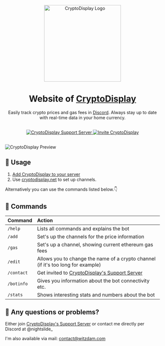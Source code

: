 <div align="center">
    <a href="https://cryptodisplay.net?utm_source=github&utm_medium=image_banner" align="center">
        <img src="https://cryptodisplay.net/logo.webp" alt="CryptoDisplay Logo" height="250" />
    </a>
    <h1 align="center">Website of <a href="https://cryptodisplay.net?utm_source=github&utm_medium=heading_1" target="_blank">CryptoDisplay</a></h1>
    <p align="center">Easily track crypto prices and gas fees in <a href="https://discord.com" target="_blank">Discord</a>. Always stay up to date with real-time data in your home currency.</p>
    <br />
    <a href="https://discord.gg/7b9V6rNwr6" target="_blank">
        <img alt="CryptoDisplay Support Server" src="https://img.shields.io/discord/888854013355892758?logo=discord&label=Join%20the%20Support%20Server" />
    </a>
    <a href="https://cryptodisplay.net/invite" target="_blank">
        <img alt="Invite CryptoDisplay" src="https://img.shields.io/badge/Invite_CryptoDisplay_to_your_server-gray?logo=discord" />
    </a>
</div>
<br />

![CryptoDisplay Preview](https://legende.cc/preview.jpg)

## 🚀 Usage

1. [Add CryptoDisplay to your server](https://cryptodisplay.net/invite)
2. Use [cryptodisplay.net](https://cryptodisplay.net?utm_source=github&utm_medium=usage) to set up channels.

Alternatively you can use the commands listed below.👇

## 🤖 Commands

| Command                   | Action                                                                            |
| :------------------------ | :-------------------------------------------------------------------------------- |
| `/help`                   | Lists all commands and explains the bot                                           |
| `/add`                    | Set's up the channels for the price information                                   |
| `/gas`                    | Set's up a channel, showing current ethereum gas fees                             |
| `/edit`                   | Allows you to change the name of a crypto channel (if it's too long for example)  |
| `/contact`                | Get invited to [CryptoDisplay's Support Server](https://discord.gg/7b9V6rNwr6)    |
| `/botinfo`                | Gives you information about the bot connectivity etc.                             |
| `/stats`                  | Shows interesting stats and numbers about the bot                                 |

## 👀 Any questions or problems?

Either join [CryptoDisplay's Support Server](https://discord.gg/7b9V6rNwr6) or contact me directly per Discord at @nightslide_

I'm also available via mail: [contact@witzdam.com](mailto:contact@witzdam.com)
